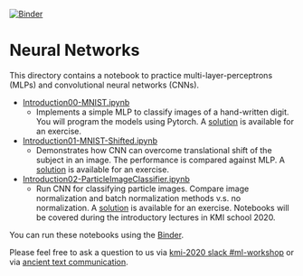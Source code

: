 [![Binder](https://mybinder.org/badge_logo.svg)](https://mybinder.org/v2/gh/drinkingkazu/slacml-kmi2020/HEAD?filepath=IntroNeuralNetwork)

# Neural Networks

This directory contains a notebook to practice multi-layer-perceptrons (MLPs) and convolutional neural networks (CNNs).

* [Introduction00-MNIST.ipynb](/IntroNeuralNetwork/Introduction00-MNIST.ipynb)
  * Implements a simple MLP to classify images of a hand-written digit. You will program the models using Pytorch. A [solution](/IntroNeuralNetwork/Introduction00-MNIST-Solution.ipynb) is available for an exercise.
* [Introduction01-MNIST-Shifted.ipynb](/IntroNeuralNetwork/Introduction01-MNIST-Shifted.ipynb)
  * Demonstrates how CNN can overcome translational shift of the subject in an image. The performance is compared against MLP. A [solution](/IntroNeuralNetwork/Introduction01-MNIST-Shifted-Solution.ipynb) is available for an exercise.
* [Introduction02-ParticleImageClassifier.ipynb](/IntroNeuralNetwork/Introduction02-ParticleImageClassifier.ipynb)
  * Run CNN for classifying particle images. Compare image normalization and batch normalization methods v.s. no normalization. A [solution](/IntroNeuralNetwork/Introduction02-ParticleImageClassifier-Solution.ipynb) is available for an exercise.
Notebooks will be covered during the introductory lectures in KMI school 2020.

You can run these notebooks using the [Binder](https://mybinder.org/v2/gh/drinkingkazu/slacml-kmi2020/HEAD?filepath=IntroNeuralNetwork).

Please feel free to ask a question to us via [kmi-2020 slack #ml-workshop](https://kmi-2020.slack.com/app_redirect?channel=ta) or via [ancient text communication](mailto:kterao@slac.stanford.edu).
